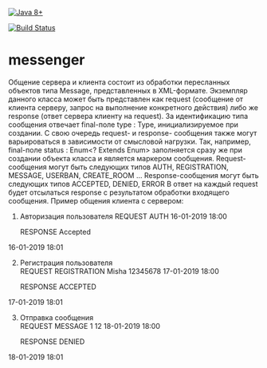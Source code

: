 [![Java 8+](https://img.shields.io/badge/java-8%2b-green.svg)](http://www.oracle.com/technetwork/java/javase/downloads/index.html)

[![Build Status](https://semaphoreci.com/api/v1/andee13/messenger/branches/master/badge.svg)](https://semaphoreci.com/andee13/messenger)

# messenger

Общение сервера и клиента состоит из обработки пересланных объектов типа Message, представленных в XML-формате. Экземпляр данного класса может быть представлен как request (сообщение от клиента серверу, запрос на выполнение конкретного действия) либо же response (ответ сервера клиенту на request). За идентификацию типа сообщения отвечает final-поле  type : Type, инициализируемое при создании.
С свою очередь request- и response- сообщения также могут варьироваться в зависимости от смысловой нагрузки. Так, например, final-поле status : Enum<? Extends Enum> заполняется сразу же при создании объекта класса и является маркером сообщения.
Request-сообщения могут быть следующих типов AUTH, REGISTRATION, MESSAGE, USERBAN, CREATE_ROOM …
Response-сообщения могут быть следующих типов ACCEPTED, DENIED, ERROR
В ответ на каждый request будет отсылаться response с результатом обработки входящего сообщения.
Пример общения клиента с сервером:	
1)	Авторизация пользователя
	<message>
		<type>REQUEST</type>
		<status>AUTH</status>
		<login></login>
		<password></password>
		<date>16-01-2019 18:00</date>
	</message>

	<message>	
		<type>RESPONSE</type>
		<status>Accepted</status>
		<msg></msg>
<date>16-01-2019 18:01</date>
	</message>

2)	Регистрация пользователя
	<message>	
		<type>REQUEST</type>
		<status>REGISTRATION</status>
		<login>Misha</login>
		<password>12345678</password>
<date>17-01-2019 18:00</date>
	</message>

	<message>	
		<type>RESPONSE</type>
		<status>ACCEPTED</status>
		<msg></msg>
<date>17-01-2019 18:01</date>
	</message>

3)	Отправка сообщения
	<message>	
		<type>REQUEST</type>
		<status>MESSAGE</status>
		<fromIdPerson>1</fromIdPerson>
		<toIdRoom>12</toIdRoom>
<date>18-01-2019 18:00</date>
	</message>

	<message>	
		<type>RESPONSE</type>
		<status>DENIED</status>
		<msg></msg>
<date>18-01-2019 18:01</date>
	</message>
	


